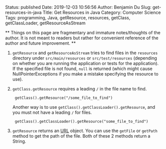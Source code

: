 Status: published
Date: 2019-12-03 10:56:56
Author: Benjamin Du
Slug: get-resources-in-java
Title: Get Resources in Java
Category: Computer Science
Tags: programming, Java, getResource, resources, getClass, getClassLoader, getResourceAsStream

**
Things on this page are fragmentary and immature notes/thoughts of the author.
It is not meant to readers but rather for convenient reference of the author and future improvement.
**

1. `getResource` and `getResourceAsStream` tries to find files in the `resources` directory 
    under `src/main/resources` or `src/test/resources` 
    (depending on whether you are running the application or tests for the application).
    If the specified file is not found,
    `null` is returned (which might cause NullPointerExceptions if you make a mistake specifying the resource to use).

2. `getClass.getResource` requires a leading `/` in the file name to find.

        getClass().getResource("/some_file_to_find")

    Another way is to use `getClass().getClassLoader().getResource`,
    and you must not have a leading `/` for files.

        getClass().getClassLoader().getResource("some_file_to_find")

3. `getResource` returns an [URL](https://docs.oracle.com/javase/8/docs/api/java/net/URL.html) object.
    You can use the `getFile` or `getPath` method to get the path of the file. 
    Both of these 2 methods return a String.
